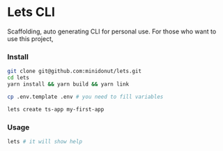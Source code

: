 # Lets CLI

Scaffolding, auto generating CLI for personal use. For those who want to use this project,

### Install
```sh
git clone git@github.com:minidonut/lets.git
cd lets
yarn install && yarn build && yarn link

cp .env.template .env # you need to fill variables

lets create ts-app my-first-app
```


### Usage
```sh
lets # it will show help
```
